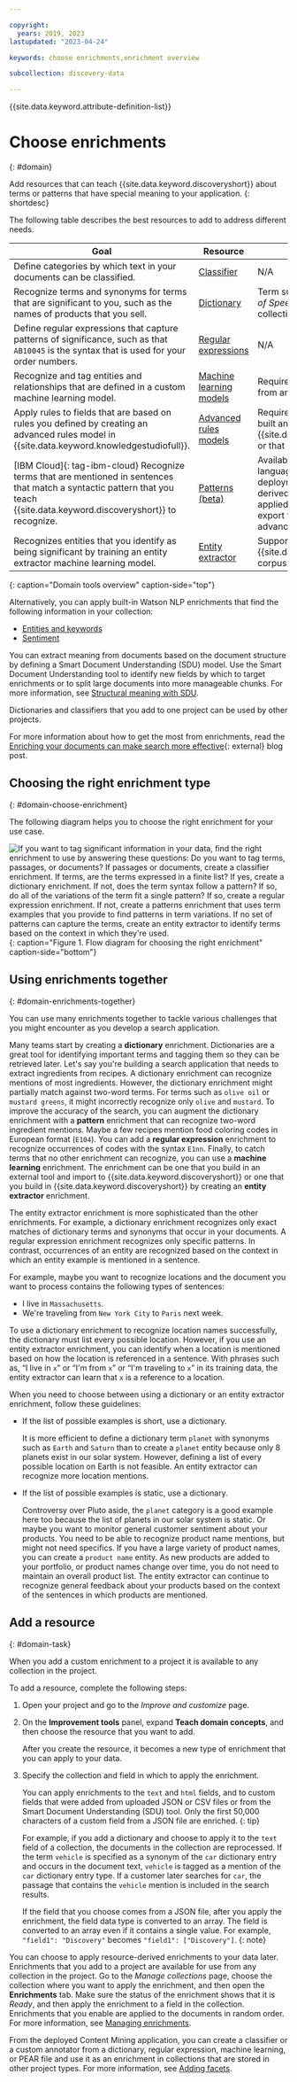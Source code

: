 ```yaml
---

copyright:
  years: 2019, 2023
lastupdated: "2023-04-24"

keywords: choose enrichments,enrichment overview

subcollection: discovery-data

---
```


{{site.data.keyword.attribute-definition-list}}

# Choose enrichments
{: #domain}

Add resources that can teach {{site.data.keyword.discoveryshort}} about terms or patterns that have special meaning to your application.
{: shortdesc}

The following table describes the best resources to add to address different needs.

| Goal | Resource | Notes |
|------|----------|-------|
| Define categories by which text in your documents can be classified. | [Classifier](/docs/discovery-data?topic=discovery-data-domain-classifier) | N/A |
| Recognize terms and synonyms for terms that are significant to you, such as the names of products that you sell. | [Dictionary](/docs/discovery-data?topic=discovery-data-domain-dictionary) | Term suggestions are displayed if the *Part of Speech* enrichment is applied to the collection. |
| Define regular expressions that capture patterns of significance, such as that `AB10045` is the syntax that is used for your order numbers. | [Regular expressions](/docs/discovery-data?topic=discovery-data-domain-regex) | N/A |
| Recognize and tag entities and relationships that are defined in a custom machine learning model. | [Machine learning models](/docs/discovery-data?topic=discovery-data-domain-ml) | Requires a model that is built and exported from another IBM tool. |
| Apply rules to fields that are based on rules you defined by creating an advanced rules model in {{site.data.keyword.knowledgestudiofull}}. | [Advanced rules models](/docs/discovery-data?topic=discovery-data-domain-ml#advanced-rules) |  Requires an advanced rules model that is built and exported from {{site.data.keyword.knowledgestudiofull}} or that uses an exported Patterns resource. |
| [IBM Cloud]{: tag-ibm-cloud} Recognize terms that are mentioned in sentences that match a syntactic pattern that you teach {{site.data.keyword.discoveryshort}} to recognize. | [Patterns (beta)](/docs/discovery-data?topic=discovery-data-domain-pattern) | Available as a beta feature for English-language collections in managed deployments only. The enrichment that is derived by defining patterns cannot be applied to Content Mining projects. You can export the resource and use it as an advanced rules model. |
| Recognizes entities that you identify as being significant by training an entity extractor machine learning model. | [Entity extractor](/docs/discovery-data?topic=discovery-data-entity-extractor) | Supports starting from an imported {{site.data.keyword.knowledgestudioshort}} corpus. |
{: caption="Domain tools overview" caption-side="top"}

Alternatively, you can apply built-in Watson NLP enrichments that find the following information in your collection:

-   [Entities and keywords](/docs/discovery-data?topic=discovery-data-nlu)
-   [Sentiment](/docs/discovery-data?topic=discovery-data-nlu-sentiment)

You can extract meaning from documents based on the document structure by defining a Smart Document Understanding (SDU) model. Use the Smart Document Understanding tool to identify new fields by which to target enrichments or to split large documents into more manageable chunks. For more information, see [Structural meaning with SDU](/docs/discovery-data?topic=discovery-data-configuring-fields).

Dictionaries and classifiers that you add to one project can be used by other projects.

For more information about how to get the most from enrichments, read the [Enriching your documents can make search more effective](https://community.ibm.com/community/user/watsonai/blogs/bill-murdock1/2022/01/14/enriching-your-documents-can-make-search-more-effe){: external} blog post.

## Choosing the right enrichment type
{: #domain-choose-enrichment}

The following diagram helps you to choose the right enrichment for your use case.

![If you want to tag significant information in your data, find the right enrichment to use by answering these questions: Do you want to tag terms, passages, or documents? If passages or documents, create a classifier enrichment. If terms, are the terms expressed in a finite list? If yes, create a dictionary enrichment. If not, does the term syntax follow a pattern? If so, do all of the variations of the term fit a single pattern? If so, create a regular expression enrichment. If not, create a patterns enrichment that uses term examples that you provide to find patterns in term variations. If no set of patterns can capture the terms, create an entity extractor to identify terms based on the context in which they're used. ](images/enrichment-flowchart-plus-text-revision.drawio.png){: caption="Figure 1. Flow diagram for choosing the right enrichment" caption-side="bottom"}

## Using enrichments together
{: #domain-enrichments-together}

You can use many enrichments together to tackle various challenges that you might encounter as you develop a search application. 

Many teams start by creating a **dictionary** enrichment. Dictionaries are a great tool for identifying important terms and tagging them so they can be retrieved later. Let's say you're building a search application that needs to extract ingredients from recipes. A dictionary enrichment can recognize mentions of most ingredients. However, the dictionary enrichment might partially match against two-word terms. For terms such as `olive oil` or `mustard greens`, it might incorrectly recognize only `olive` and `mustard`. To improve the accuracy of the search, you can augment the dictionary enrichment with a **pattern** enrichment that can recognize two-word ingredient mentions. Maybe a few recipes mention food coloring codes in European format (`E104`). You can add a **regular expression** enrichment to recognize occurrences of codes with the syntax `E1nn`. Finally, to catch terms that no other enrichment can recognize, you can use a **machine learning** enrichment. The enrichment can be one that you build in an external tool and import to {{site.data.keyword.discoveryshort}} or one that you build in {{site.data.keyword.discoveryshort}} by creating an **entity extractor** enrichment.

The entity extractor enrichment is more sophisticated than the other enrichments. For example, a dictionary enrichment recognizes only exact matches of dictionary terms and synonyms that occur in your documents. A regular expression enrichment recognizes only specific patterns. In contrast, occurrences of an entity are recognized based on the context in which an entity example is mentioned in a sentence.

For example, maybe you want to recognize locations and the document you want to process contains the following types of sentences:

-   I live in `Massachusetts`.
-   We're traveling from `New York City` to `Paris` next week.

To use a dictionary enrichment to recognize location names successfully, the dictionary must list every possible location. However, if you use an entity extractor enrichment, you can identify when a location is mentioned based on how the location is referenced in a sentence. With phrases such as, “I live in `x`” or “I'm from `x`” or “I'm traveling to `x`” in its training data, the entity extractor can learn that `x` is a reference to a location.

When you need to choose between using a dictionary or an entity extractor enrichment, follow these guidelines:

-   If the list of possible examples is short, use a dictionary.

    It is more efficient to define a dictionary term `planet` with synonyms such as `Earth` and `Saturn` than to create a `planet` entity because only 8 planets exist in our solar system. However, defining a list of every possible location on Earth is not feasible. An entity extractor can recognize more location mentions.
-   If the list of possible examples is static, use a dictionary.

    Controversy over Pluto aside, the `planet` category is a good example here too because the list of planets in our solar system is static. Or maybe you want to monitor general customer sentiment about your products. You need to be able to recognize product name mentions, but might not need specifics. If you have a large variety of product names, you can create a `product name` entity. As new products are added to your portfolio, or product names change over time, you do not need to maintain an overall product list. The entity extractor can continue to recognize general feedback about your products based on the context of the sentences in which products are mentioned.

## Add a resource
{: #domain-task}

When you add a custom enrichment to a project it is available to any collection in the project.

To add a resource, complete the following steps:

1.  Open your project and go to the *Improve and customize* page.
1.  On the **Improvement tools** panel, expand **Teach domain concepts**, and then choose the resource that you want to add.

    After you create the resource, it becomes a new type of enrichment that you can apply to your data.
1.  Specify the collection and field in which to apply the enrichment.

    You can apply enrichments to the `text` and `html` fields, and to custom fields that were added from uploaded JSON or CSV files or from the Smart Document Understanding (SDU) tool. Only the first 50,000 characters of a custom field from a JSON file are enriched.
    {: tip}

    For example, if you add a dictionary and choose to apply it to the `text` field of a collection, the documents in the collection are reprocessed. If the term `vehicle` is specified as a synonym of the `car` dictionary entry and occurs in the document text, `vehicle` is tagged as a mention of the `car` dictionary entry type. If a customer later searches for `car`, the passage that contains the `vehicle` mention is included in the search results.

    If the field that you choose comes from a JSON file, after you apply the enrichment, the field data type is converted to an array. The field is converted to an array even if it contains a single value. For example, `"field1": "Discovery"` becomes `"field1": ["Discovery"]`.
    {: note}

You can choose to apply resource-derived enrichments to your data later. Enrichments that you add to a project are available for use from any collection in the project. Go to the *Manage collections* page, choose the collection where you want to apply the enrichment, and then open the **Enrichments** tab. Make sure the status of the enrichment shows that it is *Ready*, and then apply the enrichment to a field in the collection. Enrichments that you enable are applied to the documents in random order. For more information, see [Managing enrichments](/docs/discovery-data?topic=discovery-data-manage-enrichments).

From the deployed Content Mining application, you can create a classifier or a custom annotator from a dictionary, regular expression, machine learning, or PEAR file and use it as an enrichment in collections that are stored in other project types. For more information, see [Adding facets](/docs/discovery-data?topic=discovery-data-cm-add-facets).
